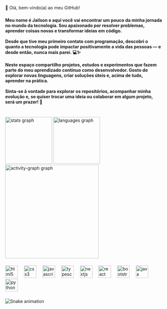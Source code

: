 <p align="left">👋 Olá, bem-vindo(a) ao meu GitHub!</p>

###

<h4 align="left">Meu nome é Jailson e aqui você vai encontrar um pouco da minha jornada no mundo da tecnologia. Sou apaixonado por resolver problemas, aprender coisas novas e transformar ideias em código.<br><br>Desde que tive meu primeiro contato com programação, descobri o quanto a tecnologia pode impactar positivamente a vida das pessoas — e desde então, nunca mais parei. 💻✨<br><br>Neste espaço compartilho projetos, estudos e experimentos que fazem parte do meu aprendizado contínuo como desenvolvedor. Gosto de explorar novas linguagens, criar soluções úteis e, acima de tudo, aprender na prática.<br><br>Sinta-se à vontade para explorar os repositórios, acompanhar minha evolução e, se quiser trocar uma ideia ou colaborar em algum projeto, será um prazer! 🚀</h4>

###

<br clear="both">

<div align="left">
  <img src="https://github-readme-stats.vercel.app/api?username=jailsonSfilho&hide_title=false&hide_rank=false&show_icons=true&include_all_commits=true&count_private=true&disable_animations=false&theme=dracula&locale=en&hide_border=false&order=1" height="150" alt="stats graph"  />
  <img src="https://github-readme-stats.vercel.app/api/top-langs?username=jailsonSfilho&locale=en&hide_title=false&layout=compact&card_width=320&langs_count=5&theme=dracula&hide_border=false&order=2" height="150" alt="languages graph"  />
  <img src="https://github-readme-activity-graph.vercel.app/graph?username=jailsonSfilho&radius=16&theme=react&area=true&order=5" height="300" alt="activity-graph graph"  />
</div>

###

<div align="left">
  <img src="https://cdn.jsdelivr.net/gh/devicons/devicon/icons/html5/html5-original.svg" height="40" alt="html5 logo"  />
  <img width="12" />
  <img src="https://cdn.jsdelivr.net/gh/devicons/devicon/icons/css3/css3-original.svg" height="40" alt="css3 logo"  />
  <img width="12" />
  <img src="https://cdn.jsdelivr.net/gh/devicons/devicon/icons/javascript/javascript-original.svg" height="40" alt="javascript logo"  />
  <img width="12" />
  <img src="https://cdn.jsdelivr.net/gh/devicons/devicon/icons/typescript/typescript-original.svg" height="40" alt="typescript logo"  />
  <img width="12" />
  <img src="https://cdn.jsdelivr.net/gh/devicons/devicon/icons/nextjs/nextjs-original.svg" height="40" alt="nextjs logo"  />
  <img width="12" />
  <img src="https://cdn.jsdelivr.net/gh/devicons/devicon/icons/react/react-original.svg" height="40" alt="react logo"  />
  <img width="12" />
  <img src="https://cdn.jsdelivr.net/gh/devicons/devicon/icons/bootstrap/bootstrap-original.svg" height="40" alt="bootstrap logo"  />
  <img width="12" />
  <img src="https://cdn.jsdelivr.net/gh/devicons/devicon/icons/java/java-original.svg" height="40" alt="java logo"  />
  <img width="12" />
  <img src="https://cdn.jsdelivr.net/gh/devicons/devicon/icons/python/python-original.svg" height="40" alt="python logo"  />
</div>

###

<img src="https://raw.githubusercontent.com/jailsonSfilho/jailsonSfilho/output/snake.svg" alt="Snake animation" />

###

